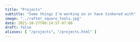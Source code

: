 ```yaml
---
title: "Projects"
subtitle: "Some things I'm working on or have tinkered with"
image: "../rafter_square_tools.jpg"   
date: 2021-10-27T00:14:57-07:00
draft: false
aliases: [ "/projects", "/projects.html" ]
---
```

